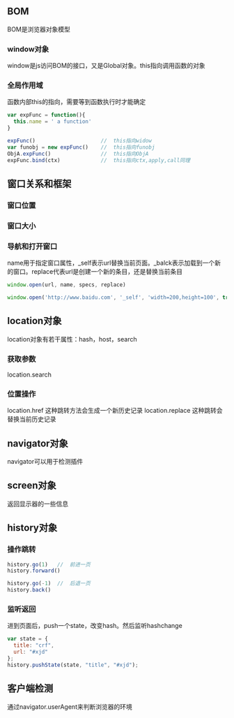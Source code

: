## BOM
BOM是浏览器对象模型

### window对象
window是js访问BOM的接口，又是Global对象。this指向调用函数的对象

### 全局作用域
函数内部this的指向，需要等到函数执行时才能确定
```javascript
var expFunc = function(){
  this.name = ' a function'
}

expFunc()                     //  this指向widow
var funobj = new expFunc()    //  this指向funobj
ObjA.expFunc()                //  this指向ObjA
expFunc.bind(ctx)             //  this指向ctx,apply,call同理
```

## 窗口关系和框架

### 窗口位置

### 窗口大小

### 导航和打开窗口
name用于指定窗口属性，_self表示url替换当前页面。_balck表示加载到一个新的窗口。replace代表url是创建一个新的条目，还是替换当前条目
```javascript
window.open(url, name, specs, replace)

window.open('http://www.baidu.com', '_self', 'width=200,height=100', true)
```

## location对象
location对象有若干属性：hash，host，search
### 获取参数
location.search

### 位置操作
location.href 这种跳转方法会生成一个新历史记录
location.replace 这种跳转会替换当前历史记录

## navigator对象
navigator可以用于检测插件

## screen对象
返回显示器的一些信息

## history对象

### 操作跳转
```javascript
history.go(1)   //  前进一页
history.forward()

history.go(-1)  //  后退一页
history.back()
```

### 监听返回
进到页面后，push一个state，改变hash。然后监听hashchange
```javascript
var state = { 
  title: "crf", 
  url: "#xjd" 
}; 
history.pushState(state, "title", "#xjd"); 
```

## 客户端检测
通过navigator.userAgent来判断浏览器的环境


